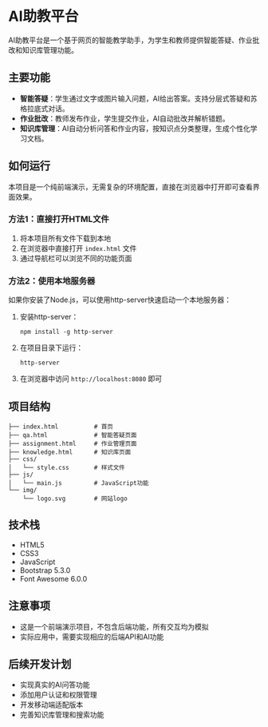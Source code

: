 # AI助教平台

AI助教平台是一个基于网页的智能教学助手，为学生和教师提供智能答疑、作业批改和知识库管理功能。

## 主要功能

- **智能答疑**：学生通过文字或图片输入问题，AI给出答案。支持分层式答疑和苏格拉底式对话。
- **作业批改**：教师发布作业，学生提交作业，AI自动批改并解析错题。
- **知识库管理**：AI自动分析问答和作业内容，按知识点分类整理，生成个性化学习文档。

## 如何运行

本项目是一个纯前端演示，无需复杂的环境配置，直接在浏览器中打开即可查看界面效果。

### 方法1：直接打开HTML文件

1. 将本项目所有文件下载到本地
2. 在浏览器中直接打开 `index.html` 文件
3. 通过导航栏可以浏览不同的功能页面

### 方法2：使用本地服务器

如果你安装了Node.js，可以使用http-server快速启动一个本地服务器：

1. 安装http-server：
   ```
   npm install -g http-server
   ```

2. 在项目目录下运行：
   ```
   http-server
   ```

3. 在浏览器中访问 `http://localhost:8080` 即可

## 项目结构

```
├── index.html          # 首页
├── qa.html             # 智能答疑页面
├── assignment.html     # 作业管理页面
├── knowledge.html      # 知识库页面
├── css/
│   └── style.css       # 样式文件
├── js/
│   └── main.js         # JavaScript功能
└── img/
    └── logo.svg        # 网站logo
```

## 技术栈

- HTML5
- CSS3
- JavaScript
- Bootstrap 5.3.0
- Font Awesome 6.0.0

## 注意事项

- 这是一个前端演示项目，不包含后端功能，所有交互均为模拟
- 实际应用中，需要实现相应的后端API和AI功能

## 后续开发计划

- 实现真实的AI问答功能
- 添加用户认证和权限管理
- 开发移动端适配版本
- 完善知识库管理和搜索功能 